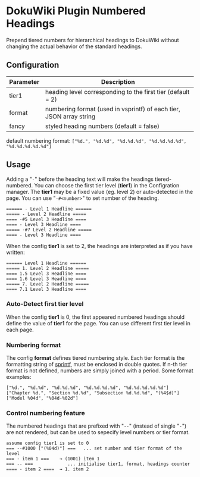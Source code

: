 # DokuWiki Plugin Numbered Headings

Prepend tiered numbers for hierarchical headings to DokuWiki without changing 
the actual behavior of the standard headings.

## Configuration

| Parameter  | Description                                                          |
| ---------- | -------------------------------------------------------------------- |
| tier1      | heading level corresponding to the first tier (default = 2)            |
| format     | numbering format (used in vsprintf) of each tier, JSON array string  |
| fancy      | styled heading numbers (default = false)                             |

default numbering format: `["%d.", "%d.%d", "%d.%d.%d", "%d.%d.%d.%d", "%d.%d.%d.%d.%d"]`

## Usage

Adding a "`-`" before the heading text will make the headings tiered-numbered.
You can choose the first tier level (**tier1**) in the Configration manager.
The **tier1** may be a fixed value (eg. level 2) or auto-detected in the page.
You can use "`-#<number>`" to set number of the heading.

    ====== - Level 1 Headline ======
    ===== - Level 2 Headline =====
    ==== -#5 Level 3 Headline ====
    ==== - Level 3 Headline ====
    ===== -#7 Level 2 Headline =====
    ==== - Level 3 Headline ====

When the config **tier1** is set to 2, the headings are interpreted as if you have written: 

    ====== Level 1 Headline ======
    ===== 1. Level 2 Headline =====
    ==== 1.5 Level 3 Headline ====
    ==== 1.6 Level 3 Headline ====
    ===== 7. Level 2 Headline =====
    ==== 7.1 Level 3 Headline ====

### Auto-Detect first tier level

When the config **tier1** is 0, the first appeared numbered headings should define
the value of **tier1** for the page.
You can use different first tier level in each page.

### Numbering format

The config **format** defines tiered numbering style.
Each tier format is the formatting string of
 [sprintf](https://www.php.net/manual/en/function.sprintf.php "sprintf"), 
must be enclosed in double quotes.
If n-th tier format is not defined, numbers are simply joined with a period.
Some format examples: 

    ["%d.", "%d.%d", "%d.%d.%d", "%d.%d.%d.%d", "%d.%d.%d.%d.%d"]
    ["Chapter %d.", "Section %d.%d", "Subsection %d.%d.%d", "(%4$d)"]
    ["Model %04d", "%04d-%02d"]

### Control numbering feature

The numbered headings that are prefixed with "`--`" (instead of single "`-`") 
are not rendered, but can be used to sepecify level numbers or tier format.

    assume config tier1 is set to 0
    === --#1000 ["(%04d)"] ===   ... set number and tier format of the level
    === - item 1 ===    → (1001) item 1
    === -- ===             ... initialise tier1, format, headings counter
    ==== - item 2 ====  → 1. item 2

